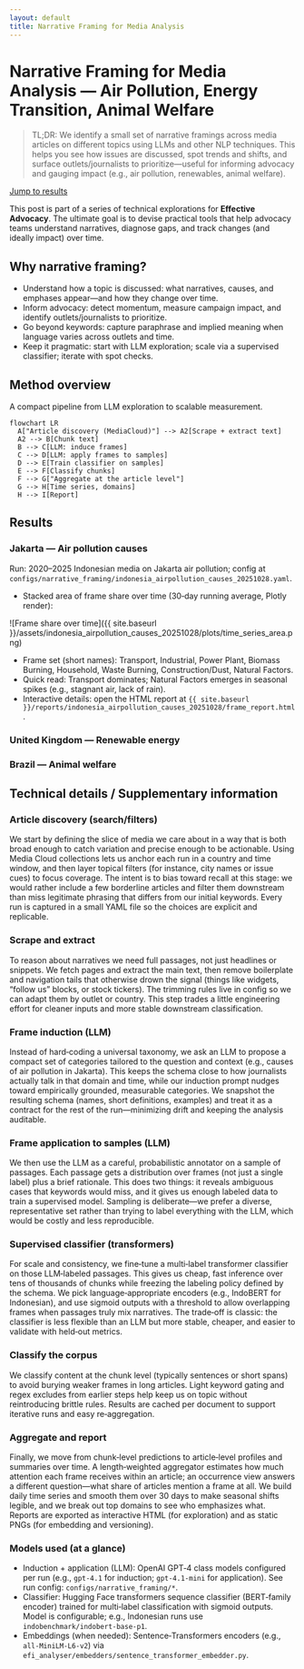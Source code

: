 ```yaml
---
layout: default
title: Narrative Framing for Media Analysis
---
```

# Narrative Framing for Media Analysis — Air Pollution, Energy Transition, Animal Welfare

> TL;DR: We identify a small set of narrative framings across media articles on different topics using LLMs and other NLP techniques. This helps you see how issues are discussed, spot trends and shifts, and surface outlets/journalists to prioritize—useful for informing advocacy and gauging impact (e.g., air pollution, renewables, animal welfare).

[Jump to results](#results)

This post is part of a series of technical explorations for **Effective Advocacy**. The ultimate goal is to devise practical tools that help advocacy teams understand narratives, diagnose gaps, and track changes (and ideally impact) over time.

## Why narrative framing?
- Understand how a topic is discussed: what narratives, causes, and emphases appear—and how they change over time.
- Inform advocacy: detect momentum, measure campaign impact, and identify outlets/journalists to prioritize.
- Go beyond keywords: capture paraphrase and implied meaning when language varies across outlets and time.
- Keep it pragmatic: start with LLM exploration; scale via a supervised classifier; iterate with spot checks.

## Method overview
A compact pipeline from LLM exploration to scalable measurement.

```mermaid
flowchart LR
  A["Article discovery (MediaCloud)"] --> A2[Scrape + extract text]
  A2 --> B[Chunk text]
  B --> C[LLM: induce frames]
  C --> D[LLM: apply frames to samples]
  D --> E[Train classifier on samples]
  E --> F[Classify chunks]
  F --> G["Aggregate at the article level"]
  G --> H[Time series, domains]
  H --> I[Report]
```

## Results

### Jakarta — Air pollution causes
Run: 2020–2025 Indonesian media on Jakarta air pollution; config at `configs/narrative_framing/indonesia_airpollution_causes_20251028.yaml`.

- Stacked area of frame share over time (30‑day running average, Plotly render):

![Frame share over time]({{ site.baseurl }}/assets/indonesia_airpollution_causes_20251028/plots/time_series_area.png)

- Frame set (short names): Transport, Industrial, Power Plant, Biomass Burning, Household, Waste Burning, Construction/Dust, Natural Factors.
- Quick read: Transport dominates; Natural Factors emerges in seasonal spikes (e.g., stagnant air, lack of rain).
- Interactive details: open the HTML report at `{{ site.baseurl }}/reports/indonesia_airpollution_causes_20251028/frame_report.html`.

### United Kingdom — Renewable energy

<!-- To be added -->

### Brazil — Animal welfare

<!-- To be added -->

## Technical details / Supplementary information

### Article discovery (search/filters)
We start by defining the slice of media we care about in a way that is both broad enough to catch variation and precise enough to be actionable. Using Media Cloud collections lets us anchor each run in a country and time window, and then layer topical filters (for instance, city names or issue cues) to focus coverage. The intent is to bias toward recall at this stage: we would rather include a few borderline articles and filter them downstream than miss legitimate phrasing that differs from our initial keywords. Every run is captured in a small YAML file so the choices are explicit and replicable.

### Scrape and extract
To reason about narratives we need full passages, not just headlines or snippets. We fetch pages and extract the main text, then remove boilerplate and navigation tails that otherwise drown the signal (things like widgets, “follow us” blocks, or stock tickers). The trimming rules live in config so we can adapt them by outlet or country. This step trades a little engineering effort for cleaner inputs and more stable downstream classification.

### Frame induction (LLM)
Instead of hard‑coding a universal taxonomy, we ask an LLM to propose a compact set of categories tailored to the question and context (e.g., causes of air pollution in Jakarta). This keeps the schema close to how journalists actually talk in that domain and time, while our induction prompt nudges toward empirically grounded, measurable categories. We snapshot the resulting schema (names, short definitions, examples) and treat it as a contract for the rest of the run—minimizing drift and keeping the analysis auditable.

### Frame application to samples (LLM)
We then use the LLM as a careful, probabilistic annotator on a sample of passages. Each passage gets a distribution over frames (not just a single label) plus a brief rationale. This does two things: it reveals ambiguous cases that keywords would miss, and it gives us enough labeled data to train a supervised model. Sampling is deliberate—we prefer a diverse, representative set rather than trying to label everything with the LLM, which would be costly and less reproducible.

### Supervised classifier (transformers)
For scale and consistency, we fine‑tune a multi‑label transformer classifier on those LLM‑labeled passages. This gives us cheap, fast inference over tens of thousands of chunks while freezing the labeling policy defined by the schema. We pick language‑appropriate encoders (e.g., IndoBERT for Indonesian), and use sigmoid outputs with a threshold to allow overlapping frames when passages truly mix narratives. The trade‑off is classic: the classifier is less flexible than an LLM but more stable, cheaper, and easier to validate with held‑out metrics.

### Classify the corpus
We classify content at the chunk level (typically sentences or short spans) to avoid burying weaker frames in long articles. Light keyword gating and regex excludes from earlier steps help keep us on topic without reintroducing brittle rules. Results are cached per document to support iterative runs and easy re‑aggregation.

### Aggregate and report
Finally, we move from chunk‑level predictions to article‑level profiles and summaries over time. A length‑weighted aggregator estimates how much attention each frame receives within an article; an occurrence view answers a different question—what share of articles mention a frame at all. We build daily time series and smooth them over 30 days to make seasonal shifts legible, and we break out top domains to see who emphasizes what. Reports are exported as interactive HTML (for exploration) and as static PNGs (for embedding and versioning).

### Models used (at a glance)
- Induction + application (LLM): OpenAI GPT‑4 class models configured per run (e.g., `gpt-4.1` for induction; `gpt-4.1-mini` for application). See run config: `configs/narrative_framing/*`.
- Classifier: Hugging Face transformers sequence classifier (BERT‑family encoder) trained for multi‑label classification with sigmoid outputs. Model is configurable; e.g., Indonesian runs use `indobenchmark/indobert-base-p1`.
- Embeddings (when needed): Sentence‑Transformers encoders (e.g., `all-MiniLM-L6-v2`) via `efi_analyser/embedders/sentence_transformer_embedder.py`.
